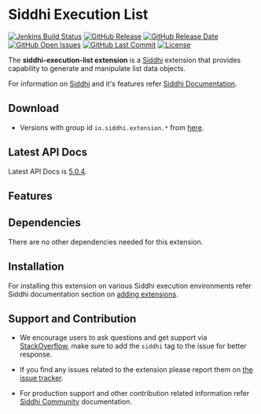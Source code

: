 ﻿Siddhi Execution List
======================================

  [![Jenkins Build Status](https://wso2.org/jenkins/job/siddhi/job/siddhi-execution-list/badge/icon)](https://wso2.org/jenkins/job/siddhi/job/siddhi-execution-list/)
  [![GitHub Release](https://img.shields.io/github/release/siddhi-io/siddhi-execution-list.svg)](https://github.com/siddhi-io/siddhi-execution-list/releases)
  [![GitHub Release Date](https://img.shields.io/github/release-date/siddhi-io/siddhi-execution-list.svg)](https://github.com/siddhi-io/siddhi-execution-list/releases)
  [![GitHub Open Issues](https://img.shields.io/github/issues-raw/siddhi-io/siddhi-execution-list.svg)](https://github.com/siddhi-io/siddhi-execution-list/issues)
  [![GitHub Last Commit](https://img.shields.io/github/last-commit/siddhi-io/siddhi-execution-list.svg)](https://github.com/siddhi-io/siddhi-execution-list/commits/master)
  [![License](https://img.shields.io/badge/License-Apache%202.0-blue.svg)](https://opensource.org/licenses/Apache-2.0)

The **siddhi-execution-list extension** is a <a target="_blank" href="https://siddhi.io/">Siddhi</a> extension that provides capability to generate and manipulate list data objects.

For information on <a target="_blank" href="https://siddhi.io/">Siddhi</a> and it's features refer <a target="_blank" href="https://siddhi.io/redirect/docs.html">Siddhi Documentation</a>. 

## Download

* Versions with group id `io.siddhi.extension.*` from <a target="_blank" href="https://mvnrepository.com/artifact/io.siddhi.extension.execution.list/siddhi-execution-list/">here</a>.

## Latest API Docs 

Latest API Docs is <a target="_blank" href="https://siddhi-io.github.io/siddhi-execution-list/api/5.0.4">5.0.4</a>.

## Features


## Dependencies 

There are no other dependencies needed for this extension. 

## Installation

For installing this extension on various Siddhi execution environments refer Siddhi documentation section on <a target="_blank" href="https://siddhi.io/redirect/add-extensions.html">adding extensions</a>.

## Support and Contribution

* We encourage users to ask questions and get support via <a target="_blank" href="https://stackoverflow.com/questions/tagged/siddhi">StackOverflow</a>, make sure to add the `siddhi` tag to the issue for better response.

* If you find any issues related to the extension please report them on <a target="_blank" href="https://github.com/siddhi-io/siddhi-execution-list/issues">the issue tracker</a>.

* For production support and other contribution related information refer <a target="_blank" href="https://siddhi.io/community/">Siddhi Community</a> documentation.

